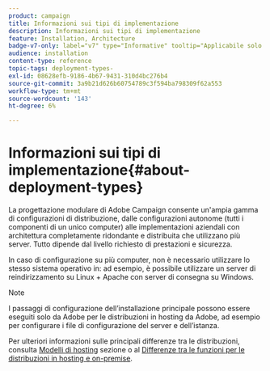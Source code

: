 ```yaml
---
product: campaign
title: Informazioni sui tipi di implementazione
description: Informazioni sui tipi di implementazione
feature: Installation, Architecture
badge-v7-only: label="v7" type="Informative" tooltip="Applicabile solo a Campaign Classic v7"
audience: installation
content-type: reference
topic-tags: deployment-types-
exl-id: 08628efb-9186-4b67-9431-310d4bc276b4
source-git-commit: 3a9b21d626b60754789c3f594ba798309f62a553
workflow-type: tm+mt
source-wordcount: '143'
ht-degree: 6%

---
```


# Informazioni sui tipi di implementazione{#about-deployment-types}



La progettazione modulare di Adobe Campaign consente un&#39;ampia gamma di configurazioni di distribuzione, dalle configurazioni autonome (tutti i componenti di un unico computer) alle implementazioni aziendali con architettura completamente ridondante e distribuita che utilizzano più server. Tutto dipende dal livello richiesto di prestazioni e sicurezza.

In caso di configurazione su più computer, non è necessario utilizzare lo stesso sistema operativo in: ad esempio, è possibile utilizzare un server di reindirizzamento su Linux + Apache con server di consegna su Windows.

>[!NOTE]
>
>I passaggi di configurazione dell’installazione principale possono essere eseguiti solo da Adobe per le distribuzioni in hosting da Adobe, ad esempio per configurare i file di configurazione del server e dell’istanza.
>
>Per ulteriori informazioni sulle principali differenze tra le distribuzioni, consulta [Modelli di hosting](../../installation/using/hosting-models.md) sezione o al [Differenze tra le funzioni per le distribuzioni in hosting e on-premise](../../installation/using/capability-matrix.md).
